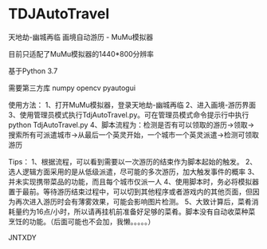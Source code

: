 # TDJAutoTravel
天地劫-幽城再临 画境自动游历 - MuMu模拟器

目前只适配了MuMu模拟器的1440*800分辨率

基于Python 3.7

需要第三方库
numpy
opencv
pyautogui

使用方法：
1、打开MuMu模拟器，登录天地劫-幽城再临
2、进入画境-游历界面
3、使用管理员模式执行TdjAutoTravel.py。可在管理员模式命令提示行中执行python TdjAutoTravel.py
4、脚本流程为：检测是否有可以领取的游历->领取->搜索所有可派遣城市->从最后一个英灵开始，一个城市一个英灵派遣->检测可领取游历

Tips：
1、根据流程，可以看到需要以一次游历的结束作为脚本起始的触发。
2、选人逻辑方面采用的是从低级派遣，尽可能的多次游历，加大触发事件的概率
3、并未实现携带菜品的功能，而且每个城市仅派一人
4、使用脚本时，务必将模拟器置于最前。等待游历结束过程中，可以切到其他程序或者游戏内的其他页面，但因为再次进入游历时会有薄雾效果，可能会影响图片检测。
5、大致计算后，菜肴消耗量约为16点/小时，所以请再挂机前准备好足够的菜肴。脚本没有自动收菜种菜烹饪的功能。（后面可能也不会加，我懒。。。。。）

JNTXDY
